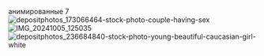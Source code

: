 анимированные 7![depositphotos_173066464-stock-photo-couple-having-sex](https://github.com/user-attachments/assets/ffacf7d1-79e7-490d-a38e-f325d0d2fe64)
![IMG_20241005_125035](https://github.com/user-attachments/assets/5d1f4d16-58a0-4259-ad23-0cdbb7e61a24)
![depositphotos_236684840-stock-photo-young-beautiful-caucasian-girl-white](https://github.com/user-attachments/assets/f008a8c7-ed7f-4846-bfe9-1d8543851b9e)
